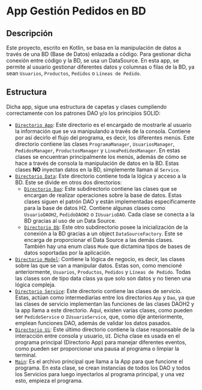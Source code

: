 # App Gestión Pedidos en BD

## Descripción

Este proyecto, escrito en Kotlin, se basa en la manipulación de datos a través de una BD (Base de Datos) enlazada a código. Para gestionar dicha conexión entre código y la BD, se usa un DataSource.
En esta app, se permite al usuario gestionar diferentes datos y columnas o filas de la BD, ya sean `Usuarios`, `Productos`, `Pedidos` o `Líneas de Pedido`.

## Estructura

Dicha app, sigue una estructura de capetas y clases cumpliendo correctamente con los patrones DAO y/o los principios SOLID:
- [`Directorio App`](https://github.com/moraalees/Ejercicios9.1BD/tree/AppDataSource/src/main/kotlin/app): Este directorio es el encargado de mostrarle al usuario la información que se va manipulando a través de la consola. Contiene por así decirlo el flujo del programa, es decir, los diferentes menús.
Este directorio contiene las clases `ProgramaManager`, `UsuariosManager`, `PedidosManager`, `ProductosManager` y `LineaPedidosManager`. En estas clases se encuentran principalmente los menús, además de cómo se hace
a través de consola la manipulación de datos en la BD. Estas clases **NO** inyectan datos en la BD, simplemente llaman al `Service`.
- [`Directorio Data`](https://github.com/moraalees/Ejercicios9.1BD/tree/AppDataSource/src/main/kotlin/data): Este directorio contiene toda la lógica y acceso a la BD. Este se divide en otros dos directorios:
    - [`Directorio Dao`](https://github.com/moraalees/Ejercicios9.1BD/tree/AppDataSource/src/main/kotlin/data/dao): Este subdirectorio contiene las clases que se encargan de realizar operaciones sobre la base de datos. Estas clases siguen el patrón DAO y están implementadas específicamente para la base
      de datos H2. Contiene algunas clases como `UsuarioDAOH2`, `PedidoDAOH2` o `IUsuarioDAO`. Cada clase se conecta a la BD gracias al uso de un Data Source.
    - [`Directorio Db`](https://github.com/moraalees/Ejercicios9.1BD/tree/AppDataSource/src/main/kotlin/data/db): Este otro subdirectorio posee la inicialización de la conexión a la BD gracias a un object `DataSourceFactory`. Este se encarga de proporcionar el Data Source a las demás clases. También hay una
      enum class `Mode` que dictamina tipos de bases de datos soportadas por la aplicación.
- [`Directorio Model`](https://github.com/moraalees/Ejercicios9.1BD/tree/AppDataSource/src/main/kotlin/model): Contiene la lógica de negocio, es decir, las clases sobre las que se van a manipular datos. Estas son, como mencioné anteriormente, `Usuarios`, `Productos`, `Pedidos` y `Líneas de Pedido`. Todas
las clases son de tipo data class ya que solo son datos y no tienen una lógica compleja.
- [`Directorio Service`](https://github.com/moraalees/Ejercicios9.1BD/tree/AppDataSource/src/main/kotlin/service): Este directorio contiene las clases de servicio. Estas, actúan como intermediarias entre los directorios `App` y `Dao`, ya que las clases de servicio implementan las funciones de las clases DAOH2
y la app llama a este directorio. Aquí, existen varias clases, como pueden ser `PedidoService` o `IUsuarioService`, que, como dije anteriormente, emplean funciones DAO, además de validar los datos pasados.
- [`Directorio Ui`](https://github.com/moraalees/Ejercicios9.1BD/tree/AppDataSource/src/main/kotlin/ui): Este último directorio contiene la clase responsable de la interacción entre consola y usuario, `UI`. Dicha clase es usada en el programa principal (Directorio App) para manejar diferentes eventos,
como pueden ser proporcionar una pausa al programa o limpiar la terminal.
- [`Main`](https://github.com/moraalees/Ejercicios9.1BD/blob/AppDataSource/src/main/kotlin/Main.kt): Es el archivo principal que llama a la App para que funcione el programa. En esta clase, se crean instancias de todos los DAO y todos los Servicios para luego inyectarlos al programa principal, y una vez esto,
empieza el programa.
